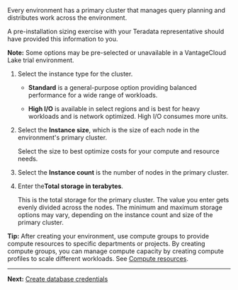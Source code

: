 Every environment has a primary cluster that manages query planning and distributes work across the environment.

A pre-installation sizing exercise with your Teradata representative should have provided this information to you.

**Note:** Some options may be pre-selected or unavailable in a VantageCloud Lake trial environment.

1.  Select the instance type for the cluster.

    -   **Standard** is a general-purpose option providing balanced performance for a wide range of workloads.


    -   **High I/O** is available in select regions and is best for heavy workloads and is network optimized. High I/O consumes more units.


1.  Select the **Instance size**, which is the size of each node in the environment's primary cluster.

    Select the size to best optimize costs for your compute and resource needs.


1.  Select the **Instance count** is the number of nodes in the primary cluster.


1.  Enter the**Total storage in terabytes**.

    This is the total storage for the primary cluster. The value you enter gets evenly divided across the nodes. The minimum and maximum storage options may vary, depending on the instance count and size of the primary cluster.


**Tip:** After creating your environment, use compute groups to provide compute resources to specific departments or projects. By creating compute groups, you can manage compute capacity by creating compute profiles to scale different workloads. See [Compute resources](nmr1658424425362.md).

---

**Next:** [Create database credentials](czl1721069081260.md)

